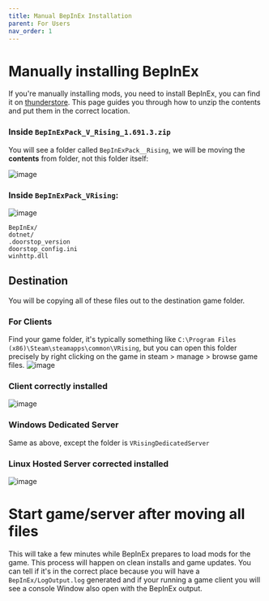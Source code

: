 ```yaml
---
title: Manual BepInEx Installation
parent: For Users
nav_order: 1
---
```


# Manually installing BepInEx

If you're manually installing mods, you need to install BepInEx, you can find it on [thunderstore](https://v-rising.thunderstore.io/package/BepInEx/BepInExPack_V_Rising/). This page guides you through how to unzip the contents and put them in the correct location.

### Inside `BepInExPack_V_Rising_1.691.3.zip`
You will see a folder called `BepInExPack__Rising`, we will be moving the **contents** from folder, not this folder itself:

![image](https://github.com/decaprime/VRising-Modding/assets/62450933/c9b4c268-41ee-4ef9-86df-861e9b4acbbe)

### Inside `BepInExPack_VRising`:
![image](https://github.com/decaprime/VRising-Modding/assets/62450933/d024254d-3a56-46d4-8950-2266017a8f96)
```
BepInEx/
dotnet/
.doorstop_version
doorstop_config.ini
winhttp.dll
```

## Destination

You will be copying all of these files out to the destination game folder.
### For Clients
Find your game folder, it's typically something like `C:\Program Files (x86)\Steam\steamapps\common\VRising`, but you can open this folder precisely by right clicking on the game in steam > manage > browse game files.
![image](https://github.com/decaprime/VRising-Modding/assets/62450933/d86db7f9-1630-47c5-a62f-5301eb62b8e6)

### Client correctly installed
![image](https://github.com/decaprime/VRising-Modding/assets/62450933/995c9f66-6d6f-4733-8030-b595761c0cc1)

### Windows Dedicated Server
Same as above, except the folder is `VRisingDedicatedServer`

### Linux Hosted Server corrected installed
![image](https://github.com/decaprime/VRising-Modding/assets/62450933/18d1c23b-5226-4cc8-93fa-90934934daf2)


# Start game/server after moving all files
This will take a few minutes while BepInEx prepares to load mods for the game. This process will happen on clean installs and game updates. You can tell if it's in the correct place because you will have a `BepInEx/LogOutput.log` generated and if your running a game client you will see a console Window also open with the BepInEx output.
